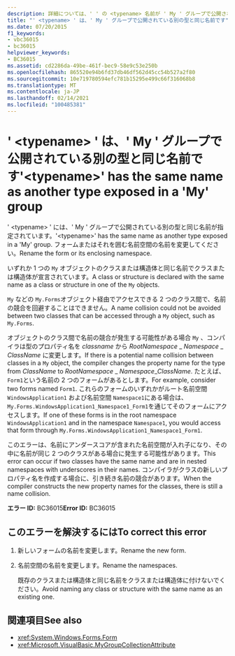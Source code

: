 ```yaml
---
description: 詳細については、' ' の <typename> 名前が ' My ' グループで公開されている別の型と同じであることを確認してください。
title: "' <typename> ' は、' My ' グループで公開されている別の型と同じ名前です"
ms.date: 07/20/2015
f1_keywords:
- vbc36015
- bc36015
helpviewer_keywords:
- BC36015
ms.assetid: cd2286da-49be-461f-bec9-58e9c53e250b
ms.openlocfilehash: 865520e94b6fd37db46df562d45cc54b527a2f80
ms.sourcegitcommit: 10e719780594efc781b15295e499c66f316068b8
ms.translationtype: MT
ms.contentlocale: ja-JP
ms.lasthandoff: 02/14/2021
ms.locfileid: "100485381"
---
```

# <a name="typename-has-the-same-name-as-another-type-exposed-in-a-my-group"></a><span data-ttu-id="28157-103">' \<typename> ' は、' My ' グループで公開されている別の型と同じ名前です</span><span class="sxs-lookup"><span data-stu-id="28157-103">'\<typename>' has the same name as another type exposed in a 'My' group</span></span>

<span data-ttu-id="28157-104">' \<typename> ' には、' My ' グループで公開されている別の型と同じ名前が指定されています。</span><span class="sxs-lookup"><span data-stu-id="28157-104">'\<typename>' has the same name as another type exposed in a 'My' group.</span></span> <span data-ttu-id="28157-105">フォームまたはそれを囲む名前空間の名前を変更してください。</span><span class="sxs-lookup"><span data-stu-id="28157-105">Rename the form or its enclosing namespace.</span></span>  
  
 <span data-ttu-id="28157-106">いずれか 1 つの `My` オブジェクトのクラスまたは構造体と同じ名前でクラスまたは構造体が宣言されています。</span><span class="sxs-lookup"><span data-stu-id="28157-106">A class or structure is declared with the same name as a class or structure in one of the `My` objects.</span></span>  
  
 <span data-ttu-id="28157-107">`My` などの `My.Forms`オブジェクト経由でアクセスできる 2 つのクラス間で、名前の競合を回避することはできません。</span><span class="sxs-lookup"><span data-stu-id="28157-107">A name collision could not be avoided between two classes that can be accessed through a `My` object, such as `My.Forms`.</span></span>  
  
 <span data-ttu-id="28157-108">オブジェクトのクラス間で名前の競合が発生する可能性がある場合 `My` 、コンパイラは型のプロパティ名を *classname* から *RootNamespace* _ *Namespace* \_ *ClassName* に変更します。</span><span class="sxs-lookup"><span data-stu-id="28157-108">If there is a potential name collision between classes in a `My` object, the compiler changes the property name for the type from *ClassName* to *RootNamespace* _ *Namespace*\_*ClassName*.</span></span> <span data-ttu-id="28157-109">たとえば、 `Form1`という名前の 2 つのフォームがあるとします。</span><span class="sxs-lookup"><span data-stu-id="28157-109">For example, consider two forms named `Form1`.</span></span> <span data-ttu-id="28157-110">これらのフォームのいずれかがルート名前空間 `WindowsApplication1` および名前空間 `Namespace1`にある場合は、 `My.Forms.WindowsApplication1_Namespace1_Form1`を通じてそのフォームにアクセスします。</span><span class="sxs-lookup"><span data-stu-id="28157-110">If one of these forms is in the root namespace `WindowsApplication1` and in the namespace `Namespace1`, you would access that form through `My.Forms.WindowsApplication1_Namespace1_Form1`.</span></span>  
  
 <span data-ttu-id="28157-111">このエラーは、名前にアンダースコアが含まれた名前空間が入れ子になり、その中に名前が同じ 2 つのクラスがある場合に発生する可能性があります。</span><span class="sxs-lookup"><span data-stu-id="28157-111">This error can occur if two classes have the same name and are in nested namespaces with underscores in their names.</span></span> <span data-ttu-id="28157-112">コンパイラがクラスの新しいプロパティ名を作成する場合に、引き続き名前の競合があります。</span><span class="sxs-lookup"><span data-stu-id="28157-112">When the compiler constructs the new property names for the classes, there is still a name collision.</span></span>  
  
 <span data-ttu-id="28157-113">**エラー ID:** BC36015</span><span class="sxs-lookup"><span data-stu-id="28157-113">**Error ID:** BC36015</span></span>  
  
## <a name="to-correct-this-error"></a><span data-ttu-id="28157-114">このエラーを解決するには</span><span class="sxs-lookup"><span data-stu-id="28157-114">To correct this error</span></span>  
  
1. <span data-ttu-id="28157-115">新しいフォームの名前を変更します。</span><span class="sxs-lookup"><span data-stu-id="28157-115">Rename the new form.</span></span>  
  
2. <span data-ttu-id="28157-116">名前空間の名前を変更します。</span><span class="sxs-lookup"><span data-stu-id="28157-116">Rename the namespaces.</span></span>  
  
     <span data-ttu-id="28157-117">既存のクラスまたは構造体と同じ名前をクラスまたは構造体に付けないでください。</span><span class="sxs-lookup"><span data-stu-id="28157-117">Avoid naming any class or structure with the same name as an existing one.</span></span>  
  
## <a name="see-also"></a><span data-ttu-id="28157-118">関連項目</span><span class="sxs-lookup"><span data-stu-id="28157-118">See also</span></span>

- <xref:System.Windows.Forms.Form>
- <xref:Microsoft.VisualBasic.MyGroupCollectionAttribute>
